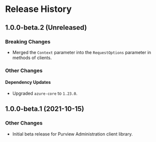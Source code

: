# Release History

## 1.0.0-beta.2 (Unreleased)

### Breaking Changes

- Merged the `Context` parameter into the `RequestOptions` parameter in methods of clients.

### Other Changes

#### Dependency Updates

- Upgraded `azure-core` to `1.23.0`.

## 1.0.0-beta.1 (2021-10-15)

### Other Changes

- Initial beta release for Purview Administration client library.
